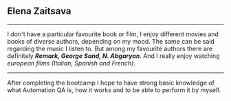 ## **Elena Zaitsava**
_______

I don't have a particular favourite book or film, I enjoy different movies and books of diverse authors, depending on my mood. The same can be said regarding the music I listen to. But among my favourite authors there are definitely ***Remark, George Sand, N. Abgaryan***. And I really enjoy watching *european films (Italian, Spanish and French)*.
________

After completing the bootcamp I hope to have strong basic knowledge of what Automation QA is, how it works and to be able to perform it by myself.


